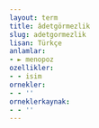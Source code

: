 ```yaml
---
layout: term
title: âdetgörmezlik
slug: adetgormezlik
lisan: Türkçe
anlamlar:
- ► menopoz
ozellikler:
- - isim
ornekler:
- - ''
orneklerkaynak:
- - ''
---
```

